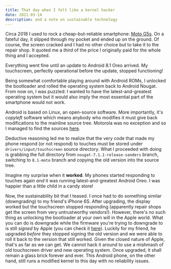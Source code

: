 ```yaml
---
title: That day when I felt like a kernel hacker
date: 2021-03-14
description: and a note on sustainable technology
---
```


Circa 2018 I used to rock a cheap-but-reliable smartphone: [Moto G5s](https://www.gsmarena.com/motorola_moto_g5s-8698.php).
On a fateful day, it slipped through my pocket and ended up on the ground. Of course, the screen cracked and I
had no other choice but to take it to the repair shop. It quoted me a _third_ of the price
I originally paid for the whole thing and I accepted.

Everything went fine until an update to Android 8.1 Oreo arrived. My touchscreen, perfectly
operational before the update, stopped functioning!

Being somewhat comfortable playing around with Android ROMs, I unlocked the bootloader and rolled the operating system back
to Android Nougat. From now on, I was puzzled: I wanted to have the latest-and-greatest operating system
but it would also imply the most essential part of the smartphone would not work.

Android is based on Linux, an open-source software. More importantly, it's _copyleft_ software which means
anybody who modifies it must give back modifications to the mainline source tree. Motorola was no exception and
so I managed to find the sources [here](https://github.com/premaca/kernel_motorola_msm8953_sanders).

Deductive reasoning led me to realize that the very code that made my phone respond (or not respond) to touches
must be stored under `drivers/input/touchscreen` source directory. What I proceeded with doing is grabbing the
full directory from  `nougat-7.1.1-release-sanders` branch, switching to `8.1-moto` branch and copying the old version
into the source tree.

Imagine my surprise when it **worked**. My phones started responding to touches again _and_ it was running latest-and-greatest
Android Oreo. I was happier than a little child in a candy store!

Now, the sustainability bit that I teased. I once had to do something similar (downgrading) to my friend's iPhone 6S.
After upgrading, the display worked but the touchscreen stopped responding (apparently repair shops get the screen from very untrustworthy vendors!). However, there's no such thing as unlocking the bootloader at your own will in the Apple world.
What you can do is downgrade while the firmware you're trying to downgrade to is still _signed_ by Apple (you can check it [here](https://ipsw.me/)).
Luckily for my friend, he upgraded _before_ they stopped signing the old version and we were able to roll it back
to the version that still worked. Given the closed nature of Apple, that's as far as we can get. We cannot hack it around to use a mishmash of old touchscreen driver and new operating system. Once upgraded, it shall remain a glass brick forever and ever.
This Android phone, on the other hand, still runs a modified kernel to this day with no reliability issues.